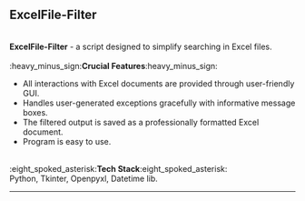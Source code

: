 <h2>ExcelFile-Filter</h2>
<br>
<b>ExcelFile-Filter</b> - a script designed to simplify searching in Excel files. 
<br><br>
:heavy_minus_sign:<b>Crucial Features</b>:heavy_minus_sign:
<ul>
    <li>All interactions with Excel documents are provided through user-friendly GUI.</li>
    <li>Handles user-generated exceptions gracefully with informative message boxes.</li>
    <li>The filtered output is saved as a professionally formatted Excel document.</li>
    <li>Program is easy to use.</li>
</ul>
<br>
:eight_spoked_asterisk:<b>Tech Stack</b>:eight_spoked_asterisk:<br>
Python, Tkinter, Openpyxl, Datetime lib.
<br>
<hr>